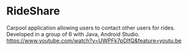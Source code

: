 # RideShare
Carpool application allowing users to contact other users for rides.  Developed in a group of 6 with Java, Android Studio.
https://www.youtube.com/watch?v=UWPFk7pDlfQ&feature=youtu.be
